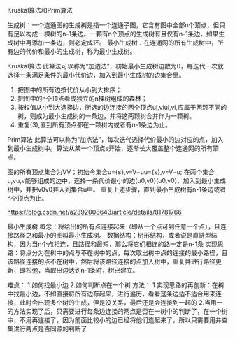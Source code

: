 Kruskal算法和Prim算法


生成树：一个连通图的生成树是指一个连通子图，它含有图中全部n个顶点，但只有足以构成一棵树的n-1条边。一颗有n个顶点的生成树有且仅有n-1条边，如果生成树中再添加一条边，则必定成环。
最小生成树：在连通网的所有生成树中，所有边的代价和最小的生成树，称为最小生成树。


Kruskal算法
此算法可以称为“加边法”，初始最小生成树边数为0，每迭代一次就选择一条满足条件的最小代价边，加入到最小生成树的边集合里。
1. 把图中的所有边按代价从小到大排序；
2. 把图中的n个顶点看成独立的n棵树组成的森林；
3. 按权值从小到大选择边，所选的边连接的两个顶点ui,viui,vi,应属于两颗不同的树，则成为最小生成树的一条边，并将这两颗树合并作为一颗树。
4. 重复(3),直到所有顶点都在一颗树内或者有n-1条边为止。



Prim算法
此算法可以称为“加点法”，每次迭代选择代价最小的边对应的点，加入到最小生成树中。算法从某一个顶点s开始，逐渐长大覆盖整个连通网的所有顶点。

图的所有顶点集合为VV；初始令集合u={s},v=V−uu={s},v=V−u;
在两个集合u,vu,v能够组成的边中，选择一条代价最小的边(u0,v0)(u0,v0)，加入到最小生成树中，并把v0v0并入到集合u中。
重复上述步骤，直到最小生成树有n-1条边或者n个顶点为止。

https://blog.csdn.net/a2392008643/article/details/81781766


最小生成树
概念：将给出的所有点连接起来（即从一个点可到任意一个点），且连接路径之和最小的图叫最小生成树。
数据结构：树形结构，或者说是直链型结构，因为当n个点相连，且路径和最短，那么将它们相连的路一定是n-1条
实现思路：将点分为在树中的点与不在树中的点，每次取出树中点的连接的最小路径，且该路径连接的点不在树中，然后将该路径连接的点加入树中，重复并进行路径更新，即松弛，当取出边达到n-1条时，树已建立。


难点：
1.如何找最小边
2.如何判断点在一个树
方法：
1.实现思路的再创新：在树中找最小边，不如直接将所有边存起来，进行遍历，看看这条边适不适合用来连接，此时会出现多个树的生成，但是没关系，最后还是会连接到一起的
2.当用一的方法实现了后，只需要进行每条边连接的两点是否在一树中的判断了，在一个树中，不用再连接了，因为前面比较小的边已经将他们连起来了，所以只需要用并查集进行两点是否同源的判断了
